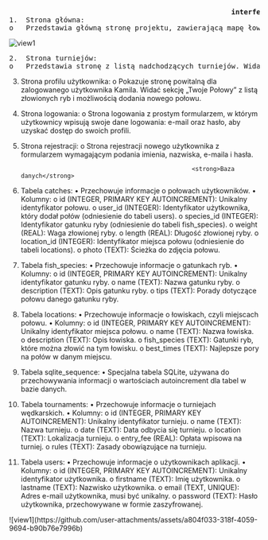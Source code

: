 <pre>
                                                     <strong>interfejs użytkownika</strong>
1.	Strona główna:
o	Przedstawia główną stronę projektu, zawierającą mapę łowisk oraz sekcję „Nadchodzące Turnieje”. Widać, że mapa wyświetla lokalizacje, a poniżej znajduje się lista nadchodzących turniejów.
</pre>
  ![view1](https://github.com/user-attachments/assets/a804f033-318f-4059-9694-b90b76e7996b)
<pre>
2.	Strona turniejów:
o	Przedstawia stronę z listą nadchodzących turniejów. Widać szczegóły turnieju, takie jak data, miejsce oraz opłata wpisowa.
</pre>
3.	Strona profilu użytkownika:
o	Pokazuje stronę powitalną dla zalogowanego użytkownika Kamila. Widać sekcję „Twoje Połowy” z listą złowionych ryb i możliwością dodania nowego połowu.
4.	Strona logowania:
o	Strona logowania z prostym formularzem, w którym użytkownicy wpisują swoje dane logowania: e-mail oraz hasło, aby uzyskać dostęp do swoich profili.
5.	Strona rejestracji:
o	Strona rejestracji nowego użytkownika z formularzem wymagającym podania imienia, nazwiska, e-maila i hasła.



                                                        <strong>Baza danych</strong>
1. Tabela catches:
  •	Przechowuje informacje o połowach użytkowników.
  •	Kolumny:
    o	id (INTEGER, PRIMARY KEY AUTOINCREMENT): Unikalny identyfikator połowu.
    o	user_id (INTEGER): Identyfikator użytkownika, który dodał połów (odniesienie do tabeli users).
    o	species_id (INTEGER): Identyfikator gatunku ryby (odniesienie do tabeli fish_species).
    o	weight (REAL): Waga złowionej ryby.
    o	length (REAL): Długość złowionej ryby.
    o	location_id (INTEGER): Identyfikator miejsca połowu (odniesienie do tabeli locations).
    o	photo (TEXT): Ścieżka do zdjęcia połowu.

2. Tabela fish_species:
  •	Przechowuje informacje o gatunkach ryb.
  •	Kolumny:
    o	id (INTEGER, PRIMARY KEY AUTOINCREMENT): Unikalny identyfikator gatunku ryby.
    o	name (TEXT): Nazwa gatunku ryby.
    o	description (TEXT): Opis gatunku ryby.
    o	tips (TEXT): Porady dotyczące połowu danego gatunku ryby.

3. Tabela locations:
  •	Przechowuje informacje o łowiskach, czyli miejscach połowu.
  •	Kolumny:
    o	id (INTEGER, PRIMARY KEY AUTOINCREMENT): Unikalny identyfikator miejsca połowu.
    o	name (TEXT): Nazwa łowiska.
    o	description (TEXT): Opis łowiska.
    o	fish_species (TEXT): Gatunki ryb, które można złowić na tym łowisku.
    o	best_times (TEXT): Najlepsze pory na połów w danym miejscu.
4. Tabela sqlite_sequence:
  •	Specjalna tabela SQLite, używana do przechowywania informacji o wartościach autoincrement dla tabel w bazie danych.

5. Tabela tournaments:
  •	Przechowuje informacje o turniejach wędkarskich.
  •	Kolumny:
    o	id (INTEGER, PRIMARY KEY AUTOINCREMENT): Unikalny identyfikator turnieju.
    o	name (TEXT): Nazwa turnieju.
    o	date (TEXT): Data odbycia się turnieju.
    o	location (TEXT): Lokalizacja turnieju.
    o	entry_fee (REAL): Opłata wpisowa na turniej.
    o	rules (TEXT): Zasady obowiązujące na turnieju.

6. Tabela users:
  •	Przechowuje informacje o użytkownikach aplikacji.
  •	Kolumny:
    o	id (INTEGER, PRIMARY KEY AUTOINCREMENT): Unikalny identyfikator użytkownika.
    o	firstname (TEXT): Imię użytkownika.
    o	lastname (TEXT): Nazwisko użytkownika.
    o	email (TEXT, UNIQUE): Adres e-mail użytkownika, musi być unikalny.
    o	password (TEXT): Hasło użytkownika, przechowywane w formie zaszyfrowanej.

</pre>
![view1](https://github.com/user-attachments/assets/a804f033-318f-4059-9694-b90b76e7996b)

